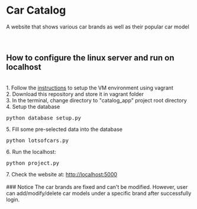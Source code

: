 # Car Catalog

A website that shows various car brands as well as their popular car model
<br />
<br />
<br />

## How to configure the linux server and run on localhost
<br />
1. Follow the <a href="https://classroom.udacity.com/nanodegrees/nd004/parts/00413454014/modules/357367901175460/lessons/4597278561/concepts/47133485700923">instructions</a> to setup the VM environment using vagrant<br />
2. Download this repository and store it in vagrant folder<br />
3. In the terminal, change directory to "catalog_app" project root directory<br />
4. Setup the database <pre>python database_setup.py </pre>
5. Fill some pre-selected data into the database <pre>python lotsofcars.py</pre>
6. Run the localhost: <pre>python project.py</pre>
7. Check the website at: <a href="http://localhost:5000">http://localhost:5000</a><br />
<br />
### Notice
The car brands are fixed and can't be modified. However, user can add/modify/delete car models under a specific brand after successfully login.

